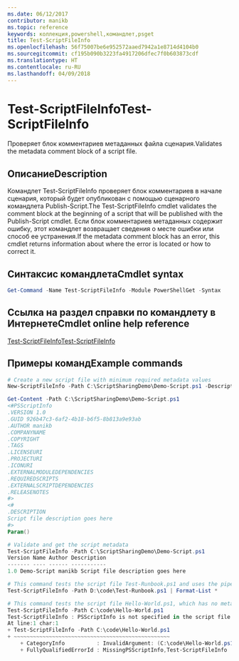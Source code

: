 ```yaml
---
ms.date: 06/12/2017
contributor: manikb
ms.topic: reference
keywords: коллекция,powershell,командлет,psget
title: Test-ScriptFileInfo
ms.openlocfilehash: 56f75007be6e952572aaed7942a1e8714d4104b0
ms.sourcegitcommit: cf195b090b3223fa4917206dfec7f0b603873cdf
ms.translationtype: HT
ms.contentlocale: ru-RU
ms.lasthandoff: 04/09/2018
---
```

# <a name="test-scriptfileinfo"></a><span data-ttu-id="bacd5-103">Test-ScriptFileInfo</span><span class="sxs-lookup"><span data-stu-id="bacd5-103">Test-ScriptFileInfo</span></span>

<span data-ttu-id="bacd5-104">Проверяет блок комментариев метаданных файла сценария.</span><span class="sxs-lookup"><span data-stu-id="bacd5-104">Validates the metadata comment block of a script file.</span></span>

## <a name="description"></a><span data-ttu-id="bacd5-105">Описание</span><span class="sxs-lookup"><span data-stu-id="bacd5-105">Description</span></span>

<span data-ttu-id="bacd5-106">Командлет Test-ScriptFileInfo проверяет блок комментариев в начале сценария, который будет опубликован с помощью сценарного командлета Publish-Script.</span><span class="sxs-lookup"><span data-stu-id="bacd5-106">The Test-ScriptFileInfo cmdlet validates the comment block at the beginning of a script that will be published with the Publish-Script cmdlet.</span></span>
<span data-ttu-id="bacd5-107">Если блок комментариев метаданных содержит ошибку, этот командлет возвращает сведения о месте ошибки или способ ее устранения.</span><span class="sxs-lookup"><span data-stu-id="bacd5-107">If the metadata comment block has an error, this cmdlet returns information about where the error is located or how to correct it.</span></span>

## <a name="cmdlet-syntax"></a><span data-ttu-id="bacd5-108">Синтаксис командлета</span><span class="sxs-lookup"><span data-stu-id="bacd5-108">Cmdlet syntax</span></span>

```powershell
Get-Command -Name Test-ScriptFileInfo -Module PowerShellGet -Syntax
```
## <a name="cmdlet-online-help-reference"></a><span data-ttu-id="bacd5-109">Ссылка на раздел справки по командлету в Интернете</span><span class="sxs-lookup"><span data-stu-id="bacd5-109">Cmdlet online help reference</span></span>

[<span data-ttu-id="bacd5-110">Test-ScriptFileInfo</span><span class="sxs-lookup"><span data-stu-id="bacd5-110">Test-ScriptFileInfo</span></span>](http://go.microsoft.com/fwlink/?LinkId=619791)

## <a name="example-commands"></a><span data-ttu-id="bacd5-111">Примеры команд</span><span class="sxs-lookup"><span data-stu-id="bacd5-111">Example commands</span></span>
```powershell
# Create a new script file with minimum required metadata values
New-ScriptFileInfo -Path C:\ScriptSharingDemo\Demo-Script.ps1 -Description "Script file description goes here"

Get-Content -Path C:\ScriptSharingDemo\Demo-Script.ps1
<#PSScriptInfo
.VERSION 1.0
.GUID 926b47c3-6af2-4b18-b6f5-8b813a9e93ab
.AUTHOR manikb
.COMPANYNAME
.COPYRIGHT
.TAGS
.LICENSEURI
.PROJECTURI
.ICONURI
.EXTERNALMODULEDEPENDENCIES
.REQUIREDSCRIPTS
.EXTERNALSCRIPTDEPENDENCIES
.RELEASENOTES
#>
<#
.DESCRIPTION
Script file description goes here
#>
Param()

# Validate and get the script metadata
Test-ScriptFileInfo -Path C:\ScriptSharingDemo\Demo-Script.ps1
Version Name Author Description
------- ---- ------ -----------
1.0 Demo-Script manikb Script file description goes here

# This command tests the script file Test-Runbook.ps1 and uses the pipeline operator to pass the results to the Format-List cmdlet to format the results.
Test-ScriptFileInfo -Path D:\code\Test-Runbook.ps1 | Format-List *

# This command tests the script file Hello-World.ps1, which has no metadata associated with it.
Test-ScriptFileInfo -Path C:\code\Hello-World.ps1
Test-ScriptFileInfo : PSScriptInfo is not specified in the script file 'C:\code\Hello-World.ps1'. You can use the Update-ScriptFileInfo with -Force or New-ScriptFileInfo cmdlet to add the PSScriptInfo to the script file.
At line:1 char:1
+ Test-ScriptFileInfo -Path C:\code\Hello-World.ps1
+ ~~~~~~~~~~~~~~~~~~~~~~~~~~~~~~~~~~~~~~~~~~~~~~~~~
    + CategoryInfo          : InvalidArgument: (C:\code\Hello-World.ps1:String) [Test-ScriptFileInfo], ArgumentException
    + FullyQualifiedErrorId : MissingPSScriptInfo,Test-ScriptFileInfo

```